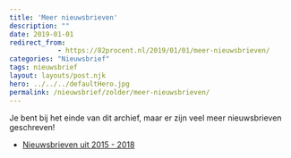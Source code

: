 ```yaml
---
title: 'Meer nieuwsbrieven'
description: ""
date: 2019-01-01
redirect_from: 
            - https://82procent.nl/2019/01/01/meer-nieuwsbrieven/
categories: "Nieuwsbrief"
tags: nieuwsbrief	
layout: layouts/post.njk
hero: ../../../defaultHero.jpg
permalink: /nieuwsbrief/zolder/meer-nieuwsbrieven/
---
```

<!-- wp:paragraph -->

Je bent bij het einde van dit archief, maar er zijn veel meer nieuwsbrieven geschreven!

<!-- /wp:paragraph -->

<!-- wp:list -->

- [Nieuwsbrieven uit 2015 - 2018](https://github.com/reinier/82procent-nieuwsbrieven)

<!-- /wp:list -->
